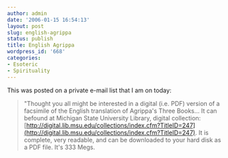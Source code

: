 ```yaml
---
author: admin
date: '2006-01-15 16:54:13'
layout: post
slug: english-agrippa
status: publish
title: English Agrippa
wordpress_id: '668'
categories:
- Esoteric
- Spirituality
---
```


This was posted on a private e-mail list that I am on today:

> "Thought you all might be interested in a digital (i.e. PDF) version
> of a facsimile of the English translation of Agrippa's Three Books...
> It can befound at Michigan State University Library, digital
> collection:
> [http://digital.lib.msu.edu/collections/index.cfm?TitleID=247](http://digital.lib.msu.edu/collections/index.cfm?TitleID=247).
> It is complete, very readable, and can be downloaded to your hard disk
> as a PDF file. It's 333 Megs.
